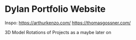 
# Dylan Portfolio Website


Inspo:
https://arthurkenzo.com/
https://thomasgossner.com/

3D Model Rotations of Projects as a maybe later on


